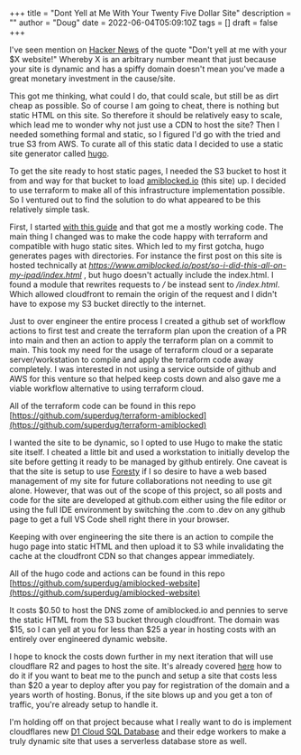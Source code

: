 +++
title = "Dont Yell at Me With Your Twenty Five Dollar Site"
description = ""
author = "Doug"
date = 2022-06-04T05:09:10Z
tags = []
draft = false
+++

I've seen mention on [Hacker News](https://news.ycombinator.com/) of the quote "Don't yell at me with your $X website!"  Whereby X is an arbitrary number meant that just because your site is dynamic and has a spiffy domain doesn't mean you've made a great monetary investment in the cause/site.

This got me thinking, what could I do, that could scale, but still be as dirt cheap as possible.  So of course I am going to cheat, there is nothing but static HTML on this site.  So therefore it should be relatively easy to scale, which lead me to wonder why not just use a CDN to host the site?  Then I needed something formal and static, so I figured I'd go with the tried and true S3 from AWS.  To curate all of this static data I decided to use a static site generator called [hugo](https://gohugo.io/getting-started/quick-start/).

To get the site ready to host static pages, I needed the S3 bucket to host it from and way for that bucket to load [amiblocked.io](https://www.amiblocked.io) (this site) up. I decided to use terraform to make all of this infrastructure implementation possible.  So I ventured out to find the solution to do what appeared to be this relatively simple task.

First, I started [with this guide](https://www.alexhyett.com/terraform-s3-static-website-hosting) and that got me a mostly working code.  The main thing I changed was to make the code happy with terraform and compatible with hugo static sites.  Which led to my first gotcha, hugo generates pages with directories.  For instance the first post on this site is hosted technically at *https://www.amiblocked.io/post/so-i-did-this-all-on-my-ipad/index.html* , but hugo doesn't actually include the index.html.  I found a module that rewrites requests to */* be instead sent to */index.html*.  Which allowed cloudfront to remain the origin of the request and I didn't have to expose my S3 bucket directly to the internet.

Just to over engineer the entire process I created a github set of workflow actions to first test and create the terraform plan upon the creation of a PR into main and then an action to apply the terraform plan on a commit to main.  This took my need for the usage of terraform cloud or a separate server/workstation to compile and apply the terraform code away completely.  I was interested in not using a service outside of github and AWS for this venture so that helped keep costs down and also gave me a viable workflow alternative to using terraform cloud.

All of the terraform code can be found in this repo [https://github.com/superdug/terraform-amiblocked](https://github.com/superdug/terraform-amiblocked)

I wanted the site to be dynamic, so I opted to use Hugo to make the static site itself.  I cheated a little bit and used a workstation to initially develop the site before getting it ready to be managed by github entirely.  One caveat is that the site is setup to use [Foresty](https://app.forestry.io/login) if I so desire to have a web based management of my site for future collaborations not needing to use git alone.  However, that was out of the scope of this project,  so all posts and code for the site are developed at github.com either using the file editor or using the full IDE environment by switching the .com to .dev on any github page to get a full VS Code shell right there in your browser.

Keeping with over engineering the site there is an action to compile the hugo page into static HTML and then upload it to S3 while invalidating the cache at the cloudfront CDN so that changes appear immediately.

All of the hugo code and actions can be found in this repo [https://github.com/superdug/amiblocked-website](https://github.com/superdug/amiblocked-website)

It costs $0.50 to host the DNS zome of amiblocked.io and pennies to serve the static HTML from the S3 bucket through cloudfront. The domain was $15, so I can yell at you for less than $25 a year in hosting costs with an entirely over engineered dynamic website.

I hope to knock the costs down further in my next iteration that will use cloudflare R2 and pages to host the site.  It's already covered [here](https://developers.cloudflare.com/pages/framework-guides/deploy-a-hugo-site/) how to do it if you want to beat me to the punch and setup a site that costs less than $20 a year to deploy after you pay for registration of the domain and a years worth of hosting.  Bonus, if the site blows up and you get a ton of traffic, you're already setup to handle it.

I'm holding off on that project because what I really want to do is implement cloudflares new [D1 Cloud SQL Database](https://blog.cloudflare.com/introducing-d1/) and their edge workers to make a truly dynamic site that uses a serverless database store as well.
